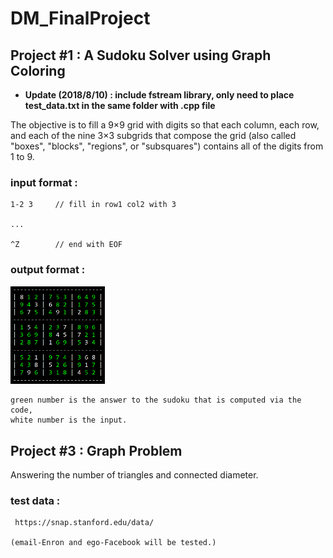 # DM_FinalProject

## Project #1 : A Sudoku Solver using Graph Coloring

- **Update (2018/8/10) : include fstream library, only need to place test_data.txt in the same folder with .cpp file**

The objective is to fill a 9×9 grid with digits so that each column, each row, and each of the nine 3×3 subgrids that compose the grid (also called "boxes", "blocks", "regions", or "subsquares") contains all of the digits from 1 to 9.

### input format :

    1-2 3     // fill in row1 col2 with 3

    ...

    ^Z        // end with EOF
    
### output format :

<img src="https://github.com/katelo731/DM_FinalProject/blob/master/sudokupic.PNG" width="30%" height="30%">
   
    green number is the answer to the sudoku that is computed via the code,
    white number is the input. 

## Project #3 : Graph Problem

Answering the number of triangles and connected diameter.

### test data :

     https://snap.stanford.edu/data/

    (email-Enron and ego-Facebook will be tested.)
